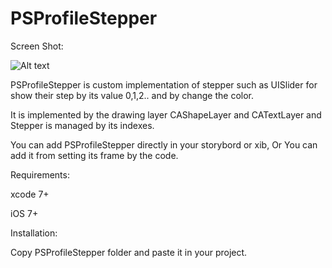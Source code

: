 # PSProfileStepper

Screen Shot:

![Alt text](https://cloud.githubusercontent.com/assets/3591451/16255080/ee60e056-3863-11e6-9120-35f7f6c2fa18.png "")

PSProfileStepper is custom implementation of stepper such as UISlider for show their step by its value 0,1,2.. and by change the color.

It is implemented by the drawing layer CAShapeLayer and CATextLayer and Stepper is managed by its indexes.

You can add PSProfileStepper directly in your storybord or xib, Or You can add it from setting its frame by the code.

Requirements:

xcode 7+

iOS 7+

Installation:

Copy PSProfileStepper folder and paste it in your project.
